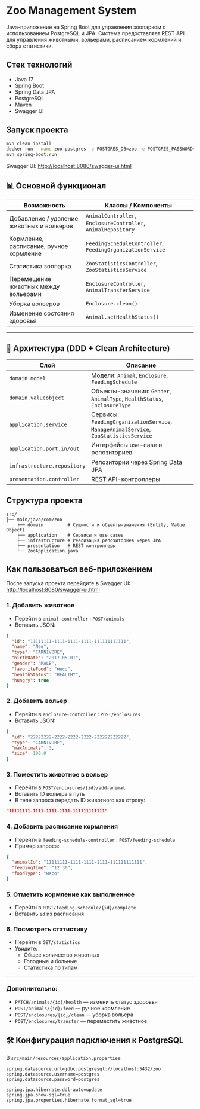 # Zoo Management System

Java-приложение на Spring Boot для управления зоопарком с использованием PostgreSQL и JPA. Система предоставляет REST API для управления животными, вольерами, расписанием кормлений и сбора статистики.

## Стек технологий

- Java 17  
- Spring Boot  
- Spring Data JPA  
- PostgreSQL  
- Maven  
- Swagger UI  

## Запуск проекта

```bash
mvn clean install
docker run --name zoo-postgres -e POSTGRES_DB=zoo -e POSTGRES_PASSWORD=postgres -p 5432:5432 -d postgres
mvn spring-boot:run
```

Swagger UI: [http://localhost:8080/swagger-ui.html](http://localhost:8080/swagger-ui.html)

## 📊 Основной функционал

| Возможность                                      | Классы / Компоненты                                             |
|--------------------------------------------------|-----------------------------------------------------------------|
| Добавление / удаление животных и вольеров        | `AnimalController`, `EnclosureController`, `AnimalRepository`   |
| Кормление, расписание, ручное кормление          | `FeedingScheduleController`, `FeedingOrganizationService`       |
| Статистика зоопарка                              | `ZooStatisticsController`, `ZooStatisticsService`               |
| Перемещение животных между вольерами             | `EnclosureController`, `AnimalTransferService`                  |
| Уборка вольеров                                   | `Enclosure.clean()`                                             |
| Изменение состояния здоровья                     | `Animal.setHealthStatus()`                                      |

---

## 🧠 Архитектура (DDD + Clean Architecture)

| Слой                | Описание                                                                  |
|---------------------|---------------------------------------------------------------------------|
| `domain.model`      | Модели: `Animal`, `Enclosure`, `FeedingSchedule`                          |
| `domain.valueobject`| Объекты-значения: `Gender`, `AnimalType`, `HealthStatus`, `EnclosureType`|
| `application.service` | Сервисы: `FeedingOrganizationService`, `ManageAnimalService`, `ZooStatisticsService` |
| `application.port.in/out` | Интерфейсы use-case и репозиториев                                  |
| `infrastructure.repository` | Репозитории через Spring Data JPA                                 |
| `presentation.controller`   | REST API-контроллеры                                              |

## Структура проекта

```
src/
├── main/java/com/zoo
    ├── domain         # Сущности и объекты-значения (Entity, Value Object)
    ├── application    # Сервисы и use cases
    ├── infrastructure # Реализация репозиториев через JPA
    ├── presentation   # REST контроллеры
    └── ZooApplication.java
```

## Как пользоваться веб-приложением

После запуска проекта перейдите в Swagger UI:  
[http://localhost:8080/swagger-ui.html](http://localhost:8080/swagger-ui.html)

### 1. Добавить животное

- Перейти в `animal-controller` : `POST/animals`
- Вставить JSON:

```json
{
  "id": "11111111-1111-1111-1111-111111111111",
  "name": "Лев",
  "type": "CARNIVORE",
  "birthDate": "2017-05-01",
  "gender": "MALE",
  "favoriteFood": "мясо",
  "healthStatus": "HEALTHY",
  "hungry": true
}
```

### 2. Добавить вольер

- Перейти в `enclosure-controller` : `POST/enclosures`
- Вставить JSON:

```json
{
  "id": "22222222-2222-2222-2222-222222222222",
  "type": "CARNIVORE",
  "maxAnimals": 3,
  "size": 100.0
}
```

### 3. Поместить животное в вольер

- Перейти в `POST/enclosures/{id}/add-animal`
- Вставить ID вольера в путь 
- В теле запроса передать ID животного как строку:

```json
"11111111-1111-1111-1111-111111111111"
```

### 4. Добавить расписание кормления

- Перейти в `feeding-schedule-controller` : `POST/feeding-schedule`
- Пример запроса:

```json
{
  "animalId": "11111111-1111-1111-1111-111111111111",
  "feedingTime": "12:30",
  "foodType": "мясо"
}
```

### 5. Отметить кормление как выполненное

- Перейти в `POST/feeding-schedule/{id}/complete`
- Вставить `id` из расписания

### 6. Посмотреть статистику

- Перейти в `GET/statistics`
- Увидите:
  - Общее количество животных
  - Голодные и больные
  - Статистика по типам

---

### Дополнительно:

- `PATCH/animals/{id}/health` — изменить статус здоровья
- `POST/animals/{id}/feed` — ручное кормление
- `POST/enclosures/{id}/clean` — уборка вольера
- `POST/enclosures/transfer` — переместить животное


## 🛠️ Конфигурация подключения к PostgreSQL

В `src/main/resources/application.properties`:

```properties
spring.datasource.url=jdbc:postgresql://localhost:5432/zoo
spring.datasource.username=postgres
spring.datasource.password=postgres

spring.jpa.hibernate.ddl-auto=update
spring.jpa.show-sql=true
spring.jpa.properties.hibernate.format_sql=true
```